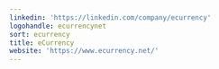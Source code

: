 ```yaml
---
linkedin: 'https://linkedin.com/company/ecurrency'
logohandle: ecurrencynet
sort: ecurrency
title: eCurrency
website: 'https://www.ecurrency.net/'
---
```


